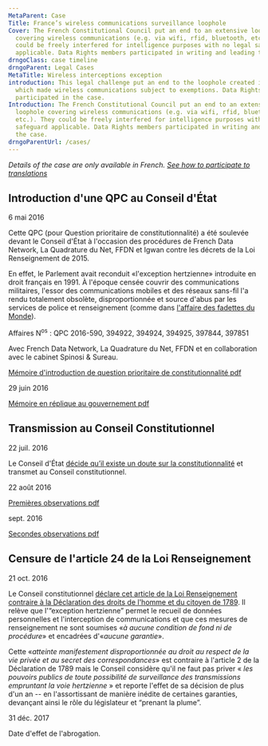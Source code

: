```yaml
---
MetaParent: Case
Title: France’s wireless communications surveillance loophole
Cover: The French Constitutional Council put an end to an extensive loophole
  covering wireless communications (e.g. via wifi, rfid, bluetooth, etc.). They
  could be freely interfered for intelligence purposes with no legal safeguard
  applicable. Data Rights members participated in writing and leading the case.
drngoClass: case timeline
drngoParent: Legal Cases
MetaTitle: Wireless interceptions exception
introduction: This legal challenge put an end to the loophole created in 1991
  which made wireless communications subject to exemptions. Data Rights members
  participated in the case.
Introduction: The French Constitutional Council put an end to an extensive
  loophole covering wireless communications (e.g. via wifi, rfid, bluetooth,
  etc.). They could be freely interfered for intelligence purposes with no legal
  safeguard applicable. Data Rights members participated in writing and leading
  the case.
drngoParentUrl: /cases/
---
```



*Details of the case are only available in French. [See how to participate to translations](/action/translate/)*


## Introduction d'une QPC au Conseil d'État 

<div class="event-date">6 mai 2016</div>

Cette QPC (pour Question prioritaire de constitutionnalité) a été soulevée devant le Conseil d'État à l'occasion des procédures de French Data Network, La Quadrature du Net, FFDN et Igwan contre les décrets de la Loi Renseignement de 2015.

En effet, le Parlement avait reconduit «l'exception hertzienne» introduite en droit français en 1991. À l'époque censée couvrir des communications militaires, l'essor des communications mobiles et des réseaux sans-fil l'a rendu totalement obsolète, disproportionnée et source d'abus par les services de police et renseignement (comme dans [l'affaire des fadettes du Monde](https://www.franceinter.fr/justice/affaire-des-fadettes-squarcini-condamne)).

Affaires N<sup>os</sup> : QPC 2016-590, 394922, 394924, 394925, 397844, 397851

Avec French Data Network, La Quadrature du Net, FFDN et en collaboration avec le cabinet Spinosi & Sureau.

<a href="https://data.datarights.ngo/s/jdmn3x8oscs97xb/download" class="attachment document">
<!-- <img src="/assets/image.jpg" alt=" "> -->
<p class="filename">Mémoire d'introduction de question prioritaire de constitutionnalité
<span class="filetype pdf">pdf</span></p>
</a>

<div class="event-date">29 juin 2016</div>

<a class="attachment document" href="https://data.datarights.ngo/s/8ksY5azEyFxLq7e/download">
<!-- <img src="/assets/image.jpg" alt=" "> -->
<p class="filename">Mémoire en réplique au gouvernement
<span class="filetype pdf">pdf</span></p>
</a>

## Transmission au Conseil Constitutionnel

<div class="event-date">22 juil. 2016</div>

Le Conseil d'État [décide qu’il existe un doute sur la constitutionnalité](http://www.conseil-etat.fr/fr/arianeweb/CE/decision/2016-07-22/394922) et transmet au Conseil constitutionnel.

<div class="event-date">22 août 2016</div>

<a class="attachment document" href="https://data.datarights.ngo/s/M8wsnrEwXoQcbim/download">
<!-- <img src="/assets/image.jpg" alt=" "> -->
<p class="filename">Premières observations
<span class="filetype pdf">pdf</span></p>
</a>

<div class="event-date">sept. 2016</div>

<a class="attachment document" href="https://data.datarights.ngo/s/kjpLotJaSP4SmJ3/download">
<!-- <img src="/assets/image.jpg" alt=" "> -->
<p class="filename">Secondes observations
<span class="filetype pdf">pdf</span></p>
</a>



## Censure de l'article 24 de la Loi Renseignement 

<div class="event-date">21 oct. 2016</div>

Le Conseil constitutionnel [déclare cet article de la Loi Renseignement contraire à la Déclaration des droits de l'homme et du citoyen de 1789](http://www.conseil-constitutionnel.fr/conseil-constitutionnel/francais/les-decisions/acces-par-date/decisions-depuis-1959/2016/2016-590-qpc/decision-n-2016-590-qpc-du-21-octobre-2016.148047.html). Il relève que l'“exception hertzienne” permet le recueil de données personnelles et l'interception de communications et que ces mesures de renseignement ne sont soumises «*à aucune condition de fond ni de procédure*» et encadrées d'«*aucune garantie*».

Cette «*atteinte manifestement disproportionnée au droit au respect de la vie privée et au secret des correspondances*» est contraire à l'article 2 de la Déclaration de 1789 mais le Conseil considère qu'il ne faut pas priver « *les pouvoirs publics de toute possibilité de surveillance des transmissions empruntant la voie hertzienne* » et reporte l'effet de sa décision de plus d'un an -- en l'assortissant de manière inédite de certaines garanties, devançant ainsi le rôle du législateur et “prenant la plume”.

<div class="event-date">31 déc. 2017</div>

Date d'effet de l'abrogation.

